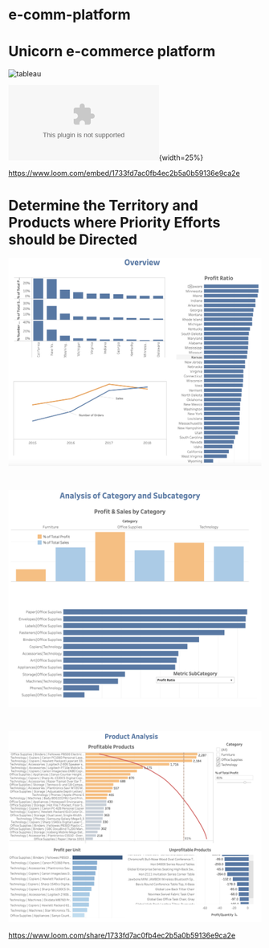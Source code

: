 # e-comm-platform
# Unicorn e-commerce platform 


![tableau](https://public.tableau.com/shared/R7RGRDDGX?:display_count=n&:origin=viz_share_link![image](https://user-images.githubusercontent.com/106590428/230935701-8fe6df4b-4628-4e3f-8a4f-2bec257706c1.png))

![Alt text](PresentationUnicorn.pptx){width=25%}



https://www.loom.com/embed/1733fd7ac0fb4ec2b5a0b59136e9ca2e


# Determine the Territory and Products where Priority Efforts should be Directed


![](pictures/overview.png)

<br>

![](pictures/profit-sales.png)

<br>

![](pictures/profitable-products.png)


https://www.loom.com/share/1733fd7ac0fb4ec2b5a0b59136e9ca2e